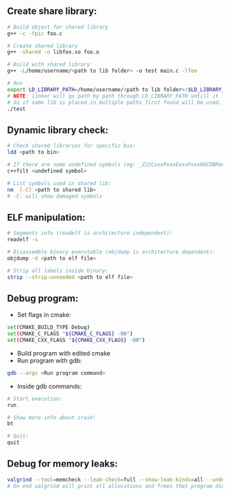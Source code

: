 ## Create share library:
``` bash
# Build object for shared library
g++ -c -fpic foo.c

# Create shared library
g++ -shared -o libfoo.so foo.o

# Build with shared library
g++ -L/home/username/<path to lib folder> -o test main.c -lfoo

# Run
export LD_LIBRARY_PATH=/home/username/<path to lib folder>:$LD_LIBRARY_PATH
# NOTE: linker will go path by path through LD_LIBRARY_PATH untill it finds first reference for specific shared library. 
# So if same lib is placed in multiple paths first found will be used.
./test
```

## Dynamic library check: 
``` bash
# Check shared libraries for specific bin:
ldd <path to bin>

# If there are some undefined symbols (eg: _Z22CxxxPxxxExxxPxxxR6CDBManRKSsRSt6vectorISsSaISsEE, this will give you whats mangled:
c++filt <undefined symbol>

# List symbols used in shared lib:
nm  [-C] <path to shared lib>
# -C: will show damaged symbols
```

## ELF manipulation:
``` bash
# Segments info (readelf is architecture independent):
readelf -s

# Disassemble binary executable (objdump is architecture dependent):
objdump -d <path to elf file>

# Strip all labels inside binary:
strip --strip-unneeded <path to elf file>
```

## Debug program:
* Set flags in cmake:
``` bash
set(CMAKE_BUILD_TYPE Debug)
set(CMAKE_C_FLAGS "${CMAKE_C_FLAGS} -O0")
set(CMAKE_CXX_FLAGS "${CMAKE_CXX_FLAGS} -O0")
```
* Build program with edited cmake
* Run program with gdb:
``` bash
gdb --args <Run program command>
```
* Inside gdb commands:
``` bash
# Start execution:
run

# Show more info about crash:
bt

# Quit:
quit
```

## Debug for memory leaks:
``` bash
valgrind --tool=memcheck --leak-check=full --show-leak-kinds=all --undef-value-errors=no --track-origins=yes <Run program command>
# On end valgrind will print all allocations and frees that program did and stack trace where not deallocated malloc happened
```

